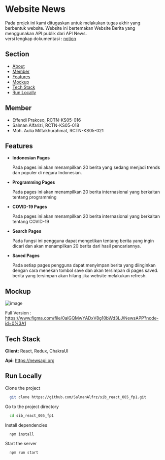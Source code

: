 
# Website News

Pada projek ini kami ditugaskan untuk melakukan tugas akhir yang berbentuk website. Website ini bertemakan Website Berita yang menggunakan API publik dari API News.  
versi lengkap dokumentasi : [notion](https://forest-elephant-f34.notion.site/Website-News-8a031f1f74cb432080585ff3931f6d5b)


## Section

- [About](doc:linking-to-pages#Website-News)
- [Member](doc:linking-to-pages#Member)
- [Features](doc:linking-to-pages#Features)
- [Mockup](doc:linking-to-pages#Mockup)
- [Tech Stack](doc:linking-to-pages#Tech-Stack)
- [Run Locally](doc:linking-to-pages#Run-Locally)


## Member

- Effendi Prakoso, RCTN-KS05-016
- Salman Alfarizi, RCTN-KS05-018
- Moh. Aulia Miftakhurahmat, RCTN-KS05-021


## Features

- **Indonesian Pages**
    
    Pada pages ini akan menampilkan 20 berita yang sedang menjadi trends dan populer di negara Indonesian. 
    
-  **Programming Pages**
    
    Pada pages ini akan menampilkan 20 berita internasional yang berkaitan tentang programming
    
- **COVID-19 Pages**
    
    Pada pages ini akan menampilkan 20 berita internasional yang berkaitan tentang COVID-19
    
- **Search Pages**
    
    Pada fungsi ini pengguna dapat mengetikan tentang berita yang ingin dicari dan akan menampilkan 20 berita dari hasil pencariannya. 
    
- **Saved Pages**
    
    Pada setiap pages pengguna dapat menyimpan berita yang diinginkan dengan cara menekan tombol save dan akan tersimpan di pages saved. berita yang tersimpan akan hilang jika website melakukan refresh.
## Mockup

![image](https://user-images.githubusercontent.com/90124411/197785268-b7452a0e-ae89-45fe-aeae-488ff10834eb.png)


Full Version : https://www.figma.com/file/0aIGQMwYADxV8g10bWd3LJ/NewsAPP?node-id=0%3A1
## Tech Stack

**Client:** React, Redux, ChakraUI

**Api:** https://newsapi.org


## Run Locally

Clone the project

```bash
  git clone https://github.com/SalmanAlfrz/sib_react_005_fp1.git
```

Go to the project directory

```bash
  cd sib_react_005_fp1
```

Install dependencies

```bash
  npm install
```

Start the server

```bash
  npm run start
```

